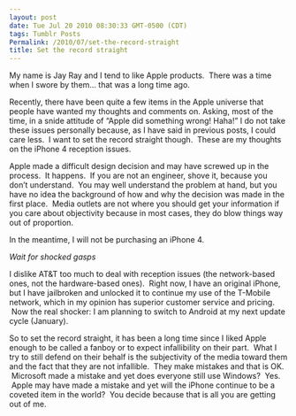 ```yaml
---
layout: post
date: Tue Jul 20 2010 08:30:33 GMT-0500 (CDT)
tags: Tumblr Posts
Permalink: /2010/07/set-the-record-straight
title: Set the record straight
---
```


My name is Jay Ray and I tend to like Apple products.  There was a time when I swore by them… that was a long time ago.

Recently, there have been quite a few items in the Apple universe that people have wanted my thoughts and comments on. Asking, most of the time, in a snide attitude of “Apple did something wrong! Haha!” I do not take these issues personally because, as I have said in previous posts, I could care less.  I want to set the record straight though.  These are my thoughts on the iPhone 4 reception issues.

Apple made a difficult design decision and may have screwed up in the process.  It happens.  If you are not an engineer, shove it, because you don’t understand.  You may well understand the problem at hand, but you have no idea the background of how and why the decision was made in the first place.  Media outlets are not where you should get your information if you care about objectivity because in most cases, they do blow things way out of proportion.

In the meantime, I will not be purchasing an iPhone 4\.  

*Wait for shocked gasps*  

I dislike AT&T too much to deal with reception issues (the network-based ones, not the hardware-based ones).  Right now, I have an original iPhone, but I have jailbroken and unlocked it to continue my use of the T-Mobile network, which in my opinion has superior customer service and pricing.  Now the real shocker: I am planning to switch to Android at my next update cycle (January).

So to set the record straight, it has been a long time since I liked Apple enough to be called a fanboy or to expect infallibility on their part.  What I try to still defend on their behalf is the subjectivity of the media toward them and the fact that they are not infallible.  They make mistakes and that is OK.  Microsoft made a mistake and yet does everyone still use Windows?  Yes.  Apple may have made a mistake and yet will the iPhone continue to be a coveted item in the world?  You decide because that is all you are getting out of me.
